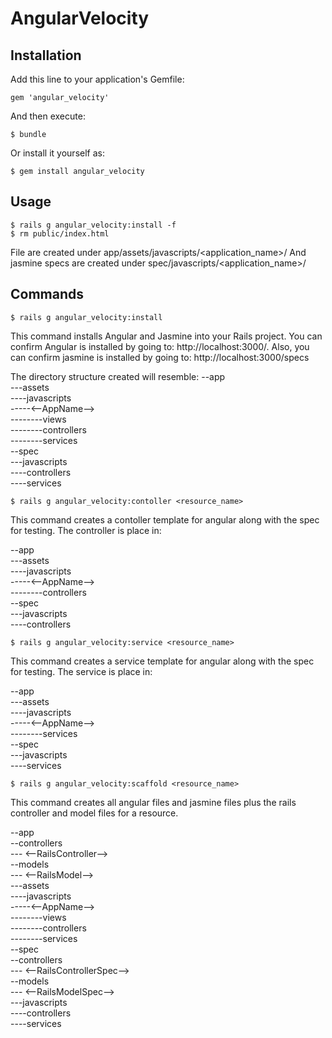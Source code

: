 # AngularVelocity



## Installation

Add this line to your application's Gemfile:

    gem 'angular_velocity'

And then execute:

    $ bundle

Or install it yourself as:

    $ gem install angular_velocity


## Usage


    $ rails g angular_velocity:install -f
    $ rm public/index.html


File are created under app/assets/javascripts/<application_name>/
And jasmine specs are created under spec/javascripts/<application_name>/

## Commands


    $ rails g angular_velocity:install

This command installs Angular and Jasmine into your Rails project. You can confirm Angular
is installed by going to: http://localhost:3000/. Also, you can confirm jasmine is installed by 
going to: http://localhost:3000/specs

The directory structure created will resemble:
--app<br/>
---assets<br/>
----javascripts<br/>
-----<--AppName--><br/>
--------views<br/>
--------controllers<br/>
--------services<br/>
--spec<br/>
---javascripts<br/>
----controllers<br/>
----services<br/>


    $ rails g angular_velocity:contoller <resource_name>

 This command creates a contoller template for angular along with the spec for testing. The controller is place in:

--app<br/>
---assets<br/>
----javascripts<br/>
-----<--AppName--><br/>
--------controllers<br/>
--spec<br/>
---javascripts<br/>
----controllers<br/>


    $ rails g angular_velocity:service <resource_name>

 This command creates a service template for angular along with the spec for testing. The service is place in:

--app<br/>
---assets<br/>
----javascripts<br/>
-----<--AppName--><br/>
--------services<br/>
--spec<br/>
---javascripts<br/>
----services<br/>



    $ rails g angular_velocity:scaffold <resource_name>

  This command creates all angular files and jasmine files plus the rails controller and model files for a resource.

--app<br/>
--controllers<br/>
--- <--RailsController--><br/>
--models<br/>
--- <--RailsModel--><br/>
---assets<br/>
----javascripts<br/>
-----<--AppName--><br/>
--------views<br/>
--------controllers<br/>
--------services<br/>
--spec<br/>
--controllers<br/>
--- <--RailsControllerSpec--><br/>
--models<br/>
--- <--RailsModelSpec--><br/>
---javascripts<br/>
----controllers<br/>
----services<br/>

  
